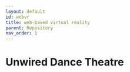 ```yaml
---
layout: default
id: webvr
title: web-based virtual reality
parent: Repository
nav_order: 1
---
```


# Unwired Dance Theatre
